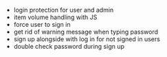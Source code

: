 - login protection for user and admin
- item volume handling with JS
- force user to sign in
- get rid of warning message when typing password
- sign up alongside with log in for not signed in users
- double check password during sign up
